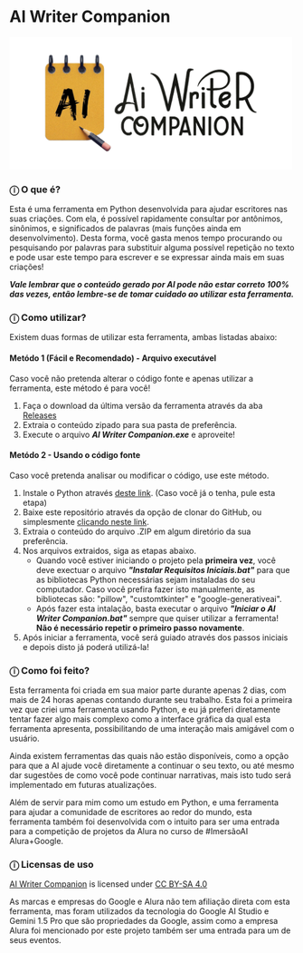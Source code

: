 # AI Writer Companion

<img src="media/banner/banner.png" alt="Banner do AI Writer Companion" width="500"/>

### ⓘ O que é?
Esta é uma ferramenta em Python desenvolvida para ajudar escritores nas suas criações. Com ela, é possível rapidamente consultar por antônimos, sinônimos, e significados de palavras (mais funções ainda em desenvolvimento). Desta forma, você gasta menos tempo procurando ou pesquisando por palavras para substituir alguma possível repetição no texto e pode usar este tempo para escrever e se expressar ainda mais em suas criações!

_**Vale lembrar que o conteúdo gerado por AI pode não estar correto 100% das vezes, então lembre-se de tomar cuidado ao utilizar esta ferramenta.**_



### ⓘ Como utilizar?
Existem duas formas de utilizar esta ferramenta, ambas listadas abaixo:

####  Metódo 1 (Fácil e Recomendado) - Arquivo executável
Caso você não pretenda alterar o código fonte e apenas utilizar a ferramenta, este método é para você!

1. Faça o download da última versão da ferramenta através da aba [Releases]()
2. Extraia o conteúdo zipado para sua pasta de preferência.
3. Execute o arquivo _**AI Writer Companion.exe**_ e aproveite!

#### Metódo 2 - Usando o código fonte
Caso você pretenda analisar ou modificar o código, use este método.

1. Instale o Python através [deste link](https://www.python.org/downloads/). (Caso você já o tenha, pule esta etapa)
2. Baixe este repositório através da opção de clonar do GitHub, ou simplesmente [clicando neste link]().
3. Extraia o conteúdo do arquivo .ZIP em algum diretório da sua preferência.
4. Nos arquivos extraidos, siga as etapas abaixo.
    * Quando você estiver iniciando o projeto pela **primeira vez**, você deve exectuar o arquivo _**"Instalar Requisitos Iniciais.bat"**_ para que as bibliotecas Python necessárias sejam instaladas do seu computador. Caso você prefira fazer isto manualmente, as bibliotecas são: "pillow", "customtkinter" e "google-generativeai".
    * Após fazer esta intalação, basta executar o arquivo _**"Iniciar o AI Writer Companion.bat"**_ sempre que quiser utilizar a ferramenta! **Não é necessário repetir o primeiro passo novamente**.
5. Após iniciar a ferramenta, você será guiado através dos passos iniciais e depois disto já poderá utilizá-la!



### ⓘ Como foi feito?
Esta ferramenta foi criada em sua maior parte durante apenas 2 dias, com mais de 24 horas apenas contando durante seu trabalho. Esta foi a primeira vez que criei uma ferramenta usando Python, e eu já preferi diretamente tentar fazer algo mais complexo como a interface gráfica da qual esta ferramenta apresenta, possibilitando de uma interação mais amigável com o usuário.

Ainda existem ferramentas das quais não estão disponíveis, como a opção para que a AI ajude você diretamente a continuar o seu texto, ou até mesmo dar sugestões de como você pode continuar narrativas, mais isto tudo será implementado em futuras atualizações.

Além de servir para mim como um estudo em Python, e uma ferramenta para ajudar a comunidade de escritores ao redor do mundo, esta ferramenta também foi desenvolvida com o intuito para ser uma entrada para a competição de projetos da Alura no curso de #ImersãoAI Alura+Google.



### ⓘ Licensas de uso
 <p xmlns:cc="http://creativecommons.org/ns#" xmlns:dct="http://purl.org/dc/terms/"><a property="dct:title" rel="cc:attributionURL" href="https://github.com/Luisovc1812/AI-Writer-Companion">AI Writer Companion</a> is licensed under <a href="https://creativecommons.org/licenses/by-sa/4.0/?ref=chooser-v1" target="_blank" rel="license noopener noreferrer" style="display:inline-block;">CC BY-SA 4.0<img style="height:22px!important;margin-left:3px;vertical-align:text-bottom;" src="https://mirrors.creativecommons.org/presskit/icons/cc.svg?ref=chooser-v1" alt=""><img style="height:22px!important;margin-left:3px;vertical-align:text-bottom;" src="https://mirrors.creativecommons.org/presskit/icons/by.svg?ref=chooser-v1" alt=""><img style="height:22px!important;margin-left:3px;vertical-align:text-bottom;" src="https://mirrors.creativecommons.org/presskit/icons/sa.svg?ref=chooser-v1" alt=""></a></p> 

As marcas e empresas do Google e Alura não tem afiliação direta com esta ferramenta, mas foram utilizados da tecnologia do Google AI Studio e Gemini 1.5 Pro que são propriedades da Google, assim como a empresa Alura foi mencionado por este projeto também ser uma entrada para um de seus eventos.